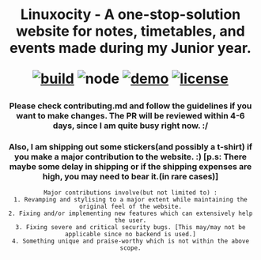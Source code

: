 <div align="center">
  <h1>

  Linuxocity - A one-stop-solution website for notes, timetables, and events made during my Junior year.

  [![build](https://img.shields.io/github/workflow/status/ParkSB/handmade-blog/Node%20CI/master?style=flat-square)](https://github.com/ParkSB/handmade-blog/actions?query=workflow%3A%22Node+CI%22) ![node](https://img.shields.io/badge/node-%3E%3D%2010.0-brightgreen?style=flat-square) [![demo](https://img.shields.io/netlify/3f01acb3-1107-470a-914f-90d100b87d85?label=demo&style=flat-square)](https://handmade-blog.netlify.com/) [![license](https://img.shields.io/github/license/ParkSB/handmade-blog?style=flat-square)](LICENSE)

### Please check contributing.md and follow the guidelines if you want to make changes. The PR will be reviewed within 4-6 days, since I am quite busy right now. :/
    
### Also, I am shipping out some stickers(and possibly a t-shirt) if you make a major contribution to the website. :) [p.s: There maybe some delay in shipping or if the shipping expenses are high, you may need to bear it.(in rare cases)]

    Major contributions involve(but not limited to) :
    1. Revamping and stylising to a major extent while maintaining the original feel of the website.
    2. Fixing and/or implementing new features which can extensively help the user.
    3. Fixing severe and critical security bugs. [This may/may not be applicable since no backend is used.]
    4. Something unique and praise-worthy which is not within the above scope.
